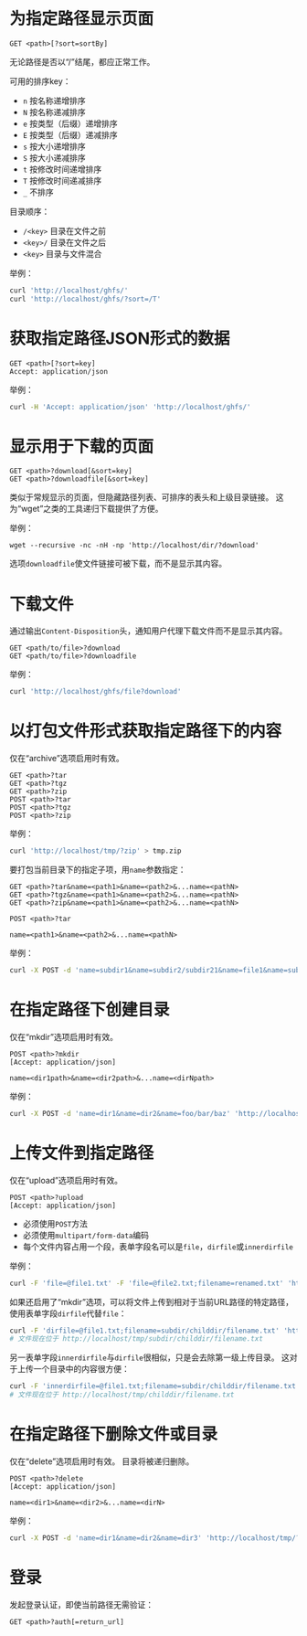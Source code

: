 # 为指定路径显示页面
```
GET <path>[?sort=sortBy]
```
无论路径是否以“/”结尾，都应正常工作。

可用的排序key：
- `n` 按名称递增排序
- `N` 按名称递减排序
- `e` 按类型（后缀）递增排序
- `E` 按类型（后缀）递减排序
- `s` 按大小递增排序
- `S` 按大小递减排序
- `t` 按修改时间递增排序
- `T` 按修改时间递减排序
- `_` 不排序

目录顺序：
- `/<key>` 目录在文件之前
- `<key>/` 目录在文件之后
- `<key>` 目录与文件混合

举例：
```sh
curl 'http://localhost/ghfs/'
curl 'http://localhost/ghfs/?sort=/T'
```

# 获取指定路径JSON形式的数据
```
GET <path>[?sort=key]
Accept: application/json
```

举例：
```sh
curl -H 'Accept: application/json' 'http://localhost/ghfs/'
```

# 显示用于下载的页面
```
GET <path>?download[&sort=key]
GET <path>?downloadfile[&sort=key]
```
类似于常规显示的页面，但隐藏路径列表、可排序的表头和上级目录链接。
这为“wget”之类的工具递归下载提供了方便。

举例：
```shell
wget --recursive -nc -nH -np 'http://localhost/dir/?download'
```

选项`downloadfile`使文件链接可被下载，而不是显示其内容。

# 下载文件
通过输出`Content-Disposition`头，通知用户代理下载文件而不是显示其内容。
```
GET <path/to/file>?download
GET <path/to/file>?downloadfile
```

举例：
```sh
curl 'http://localhost/ghfs/file?download'
```

# 以打包文件形式获取指定路径下的内容
仅在“archive”选项启用时有效。
```
GET <path>?tar
GET <path>?tgz
GET <path>?zip
POST <path>?tar
POST <path>?tgz
POST <path>?zip
```

举例：
```sh
curl 'http://localhost/tmp/?zip' > tmp.zip
```

要打包当前目录下的指定子项，用`name`参数指定：
```
GET <path>?tar&name=<path1>&name=<path2>&...name=<pathN>
GET <path>?tgz&name=<path1>&name=<path2>&...name=<pathN>
GET <path>?zip&name=<path1>&name=<path2>&...name=<pathN>
```

```
POST <path>?tar

name=<path1>&name=<path2>&...name=<pathN>
```

举例：
```sh
curl -X POST -d 'name=subdir1&name=subdir2/subdir21&name=file1&name=subdir3/file31' 'http://localhost/tmp/?zip' > tmp.zip
```

# 在指定路径下创建目录
仅在“mkdir”选项启用时有效。
```
POST <path>?mkdir
[Accept: application/json]

name=<dir1path>&name=<dir2path>&...name=<dirNpath>
```

举例：
```sh
curl -X POST -d 'name=dir1&name=dir2&name=foo/bar/baz' 'http://localhost/tmp/?mkdir'
```

# 上传文件到指定路径
仅在“upload”选项启用时有效。
```
POST <path>?upload
[Accept: application/json]
```
- 必须使用`POST`方法
- 必须使用`multipart/form-data`编码
- 每个文件内容占用一个段，表单字段名可以是`file`，`dirfile`或`innerdirfile`

举例：
```sh
curl -F 'file=@file1.txt' -F 'file=@file2.txt;filename=renamed.txt' 'http://localhost/tmp/?upload'
```

如果还启用了“mkdir”选项，可以将文件上传到相对于当前URL路径的特定路径，
使用表单字段`dirfile`代替`file`：
```sh
curl -F 'dirfile=@file1.txt;filename=subdir/childdir/filename.txt' 'http://localhost/tmp/?upload'
# 文件现在位于 http://localhost/tmp/subdir/childdir/filename.txt
```

另一表单字段`innerdirfile`与`dirfile`很相似，只是会去除第一级上传目录。
这对于上传一个目录中的内容很方便：
```sh
curl -F 'innerdirfile=@file1.txt;filename=subdir/childdir/filename.txt' 'http://localhost/tmp/?upload'
# 文件现在位于 http://localhost/tmp/childdir/filename.txt
```

# 在指定路径下删除文件或目录
仅在“delete”选项启用时有效。
目录将被递归删除。
```
POST <path>?delete
[Accept: application/json]

name=<dir1>&name=<dir2>&...name=<dirN>
```

举例：
```sh
curl -X POST -d 'name=dir1&name=dir2&name=dir3' 'http://localhost/tmp/?delete'
```

# 登录
发起登录认证，即使当前路径无需验证：
```
GET <path>?auth[=return_url]
```
